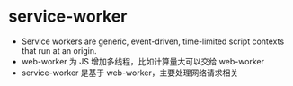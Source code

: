 # service-worker
* Service workers are generic, event-driven, time-limited script contexts that run at an origin.
* web-worker 为 JS 增加多线程，比如计算量大可以交给 web-worker
* service-worker 是基于 web-worker，主要处理网络请求相关
